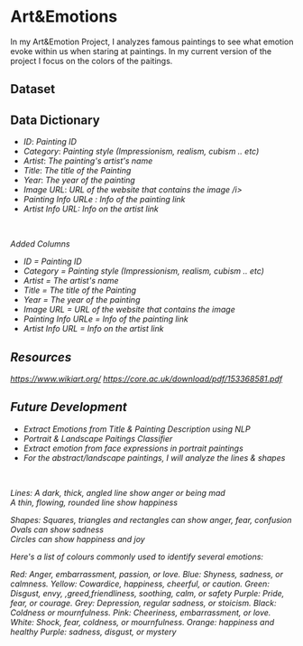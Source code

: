 # Art&Emotions
In my Art&Emotion Project, I analyzes famous paintings to see what emotion evoke within us when staring at paintings. In my current version of the project I focus on the colors of the paitings.  


## Dataset


## Data Dictionary 

<ul>
<li><i>ID</i>:    <i>Painting ID</i></li>
<li><i>Category</i>: <i>Painting style (Impressionism, realism, cubism .. etc)</i></li>
<li><i>Artist</i>: <i>The painting's artist's name</i></li>
<li><i>Title</i>: <i>The title of the Painting </i></li>
<li><i>Year</i>: <i>The year of the painting</i></li>
<li><i>Image URL</i>: <i>URL of the website that contains the image /i></li>
<li><i>Painting Info URLe </i>: <i>Info of the painting link</i></li>
<li><i>Artist Info URL</i>: <i>Info on the artist link </i></li>


</ul>
<br>

Added Columns 

- ID = Painting ID
- Category = Painting style (Impressionism, realism, cubism .. etc)
- Artist = The artist's name
- Title =  The title of the Painting 
- Year = The year of the painting                 
- Image URL = URL of the website that contains the image           
- Painting Info URLe =  Info of the painting link              
- Artist Info URL = Info on the artist link                          



## Resources
https://www.wikiart.org/
https://core.ac.uk/download/pdf/153368581.pdf


## Future Development




<ul>
<li> Extract Emotions from Title & Painting Description using NLP </li>
  <li> Portrait & Landscape Paitings Classifier </li>
  <li> Extract emotion from face expressions in portrait paintings </li>
  <li> For the abstract/landscape paintings, I will analyze the lines & shapes</li>
</ul>
<br>

Lines:
A dark, thick, angled line show anger or being mad <br>
A thin, flowing, rounded line show happiness


Shapes:
Squares, triangles and rectangles can show anger, fear, confusion <br>
Ovals can show sadness <br>
Circles can show happiness and joy




Here's a list of colours commonly used to identify several emotions:

Red: Anger, embarrassment, passion, or love.
Blue: Shyness, sadness, or calmness.
Yellow: Cowardice, happiness, cheerful, or caution.
Green: Disgust, envy, ,greed,friendliness, soothing, calm, or safety
Purple: Pride, fear, or courage.
Grey: Depression, regular sadness, or stoicism.
Black: Coldness or mournfulness.
Pink: Cheeriness, embarrassment, or love.
White: Shock, fear, coldness, or mournfulness.
Orange: happiness and healthy
Purple: sadness, disgust, or mystery

